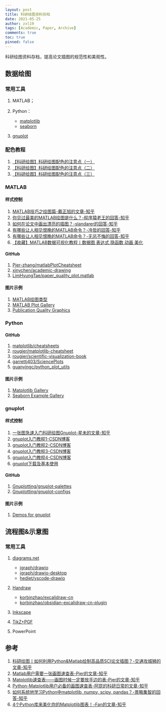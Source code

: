 ```yaml
---
layout: post
title: 科研绘图资料存档
date: 2021-05-25
author: zxl19
tags: [Academic, Paper, Archive]
comments: true
toc: true
pinned: false
---
```


科研绘图资料存档，提高论文插图的规范性和美观性。

<!-- more -->

## 数据绘图

### 常用工具

1. MATLAB；
2. Python：

    - [matplotlib](https://matplotlib.org)
    - [seaborn](https://seaborn.pydata.org)

3. [gnuplot](http://www.gnuplot.info)

### 配色教程

1. [【科研绘图】科研绘图配色的注意点（一）](https://www.bilibili.com/video/BV1J7411G7Uv)
2. [【科研绘图】科研绘图配色的注意点（二）](https://www.bilibili.com/video/BV167411E7eo)
3. [【科研绘图】科研绘图配色的注意点（三）](https://www.bilibili.com/video/BV1H7411o7pj)

### MATLAB

#### 样式控制

1. [MATLAB技巧之绘图篇-戴正旭的文章-知乎](https://zhuanlan.zhihu.com/p/92283650)
2. [你见过最美的MATLAB绘图是什么？-程序猿老王的回答-知乎](https://www.zhihu.com/question/43309577/answer/2311550516)
3. [如何在论文中画出漂亮的插图？-slandarer的回答-知乎](https://www.zhihu.com/question/21664179/answer/2877054256)
4. [有哪些让人相见恨晚的MATLAB命令？-冷哲的回答-知乎](https://www.zhihu.com/question/24499729/answer/28087804)
5. [有哪些让人相见恨晚的MATLAB命令？-无忌不悔的回答-知乎](https://www.zhihu.com/question/24499729/answer/3161612886)
6. [【收藏】MATLAB数据可视化教程丨数据图 表达式 隐函数 动画 美化](https://www.bilibili.com/video/BV1Yd4y1M7BF)

#### GitHub

1. [Pjer-zhang/matlabPlotCheatsheet](https://github.com/Pjer-zhang/matlabPlotCheatsheet)
2. [xinychen/academic-drawing](https://github.com/xinychen/academic-drawing)
3. [LimHyungTae/paper_quality_plot.matlab](https://github.com/LimHyungTae/paper_quality_plot.matlab)

#### 图片示例

1. [MATLAB绘图类型](https://ww2.mathworks.cn/help/matlab/creating_plots/types-of-matlab-plots.html)
2. [MATLAB Plot Gallery](https://www.mathworks.com/products/matlab/plot-gallery.html)
3. [Publication Quality Graphics](https://ww2.mathworks.cn/matlabcentral/fileexchange/35246-matlab-plot-gallery-publication-quality-graphics?focused=6792997&tab=example%EF%BC%89)

### Python

#### GitHub

1. [matplotlib/cheatsheets](https://github.com/matplotlib/cheatsheets)
2. [rougier/matplotlib-cheatsheet](https://github.com/rougier/matplotlib-cheatsheet)
3. [rougier/scientific-visualization-book](https://github.com/rougier/scientific-visualization-book)
4. [garrettj403/SciencePlots](https://github.com/garrettj403/SciencePlots)
5. [guanyingc/python_plot_utils](https://github.com/guanyingc/python_plot_utils)

#### 图片示例

1. [Matplotlib Gallery](https://matplotlib.org/stable/gallery/index.html)
2. [Seaborn Example Gallery](https://seaborn.pydata.org/examples/index.html)

### gnuplot

#### 样式控制

1. [一张图急速入门科研绘图Gnuplot-星未的文章-知乎](https://zhuanlan.zhihu.com/p/356438078)
2. [gnuplot入门教程1-CSDN博客](https://blog.csdn.net/liyuanbhu/article/details/8502383)
3. [gnuplot入门教程2-CSDN博客](https://blog.csdn.net/liyuanbhu/article/details/8502418)
4. [gnuplot入门教程3-CSDN博客](https://blog.csdn.net/liyuanbhu/article/details/8502450)
5. [gnuplot入门教程4-CSDN博客](https://blog.csdn.net/liyuanbhu/article/details/8502461)
6. [gnuplot下载及基本使用](https://blog.csdn.net/weixin_42014622/article/details/82962634)

#### GitHub

1. [Gnuplotting/gnuplot-palettes](https://github.com/Gnuplotting/gnuplot-palettes)
2. [Gnuplotting/gnuplot-configs](https://github.com/Gnuplotting/gnuplot-configs)

#### 图片示例

1. [Demos for gnuplot](https://gnuplot.sourceforge.net/demo/)

## 流程图&示意图

### 常用工具

1. [diagrams.net](https://www.diagrams.net)

    - [jgraph/drawio](https://github.com/jgraph/drawio)
    - [jgraph/drawio-desktop](https://github.com/jgraph/drawio-desktop)
    - [hediet/vscode-drawio](https://github.com/hediet/vscode-drawio)

2. [Handraw](https://handraw.top)

    - [korbinzhao/excalidraw-cn](https://github.com/korbinzhao/excalidraw-cn)
    - [korbinzhao/obsidian-excalidraw-cn-plugin](https://github.com/korbinzhao/obsidian-excalidraw-cn-plugin)

3. [Inkscape](https://inkscape.org)
4. [TikZ+PGF](https://www.ctan.org/pkg/pgf)
5. PowerPoint

## 参考

1. [科研绘图丨如何利用Python&Matlab绘制高品质SCI论文插图？-交通攻城狮的文章-知乎](https://zhuanlan.zhihu.com/p/354248292)
2. [Matlab用户需要一张画图速查表-Pjer的文章-知乎](https://zhuanlan.zhihu.com/p/112229373)
3. [Matplotlib速查表——画图时候一定要放手边的表-Pjer的文章-知乎](https://zhuanlan.zhihu.com/p/77782561)
4. [Python-Matplotlib用户必备的画图速查表-阿昆的科研日常的文章-知乎](https://zhuanlan.zhihu.com/p/197854613)
5. [如何系统地学习Python中matplotlib, numpy, scipy, pandas？-景略集智的回答-知乎](https://www.zhihu.com/question/37180159/answer/501189831)
6. [4个Python库来美化你的Matplotlib图表！-Fan的文章-知乎](https://zhuanlan.zhihu.com/p/624890496)
